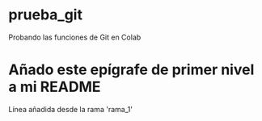 # prueba_git
Probando las funciones de Git en Colab
# Añado este epígrafe de primer nivel a mi README
Línea añadida desde la rama 'rama_1' 
